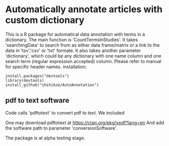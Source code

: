 # Automatically annotate articles with custom dictionary

This is a R package for automatical data annotation with terms in a dictionary. The main function is 'CountTermsInStudies'. It takes 'searchingData' to search from as either data frame/matrix or a link to the data in 'tsv','csv' or 'txt' formate. It also takes another parameter 'dictionary', which could be any dictionary with one name column and one search term (regular expression accepted) column. Please refer to manual for specific header names. 
installation:

```{r}
install.packages("devtools")
library(devtools)
install_github("shihikoo/AutoAnnotation")
```

## pdf to text software 
Code calls 'pdftotext' to convert pdf to text. We included

One may download pdftotext at https://ctan.org/pkg/xpdf?lang=en
And add the software path to parameter 'conversionSoftware'.

The package is at alpha testing stage. 




